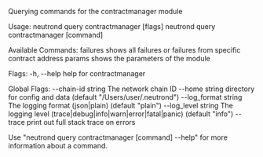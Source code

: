 Querying commands for the contractmanager module

Usage:
  neutrond query contractmanager [flags]
  neutrond query contractmanager [command]

Available Commands:
  failures    shows all failures or failures from specific contract address
  params      shows the parameters of the module

Flags:
  -h, --help   help for contractmanager

Global Flags:
      --chain-id string     The network chain ID
      --home string         directory for config and data (default "/Users/user/.neutrond")
      --log_format string   The logging format (json|plain) (default "plain")
      --log_level string    The logging level (trace|debug|info|warn|error|fatal|panic) (default "info")
      --trace               print out full stack trace on errors

Use "neutrond query contractmanager [command] --help" for more information about a command.

